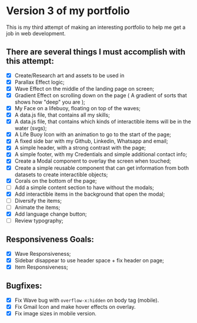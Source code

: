 # Version 3 of my portfolio
This is my third attempt of making an interesting portfolio to help me get a job in web development.
## There are several things I must accomplish with this attempt:
 - [x] Create/Research art and assets to be used in 
 - [x] Parallax Effect logic;
 - [x] Wave Effect on the middle of the landing page on screen;
 - [x] Gradient Effect on scrolling down on the page ( A gradient of sorts that shows how "deep" you are );
 - [x] My Face on a lifebuoy, floating on top of the waves;
 - [x] A data.js file, that contains all my skills;
 - [x] A data.js file, that contains which kinds of interactible items will be in the water (svgs);
 - [x] A Life Buoy Icon with an animation to go to the start of the page;
 - [x] A fixed side bar with my Github, Linkedin, Whatsapp and email;
 - [x] A simple header, with a strong contrast with the page;
 - [x] A simple footer, with my Credentials and simple additional contact info;
 - [x] Create a Modal component to overlay the screen when touched;
 - [x] Create a simple reusable component that can get information from both datasets to create interactible objects;
 - [x] Corals on the bottom of the page;
 - [ ] Add a simple content section to have without the modals;
 - [x] Add interactible items in the background that open the modal;
 - [ ] Diversify the items;
 - [ ] Animate the items;
 - [x] Add language change button;
 - [ ] Review typography;
## Responsiveness Goals:
 - [x] Wave Responsiveness;
 - [x] Sidebar disappear to use header space + fix header on page;
 - [x] Item Responsiveness;
## Bugfixes:
 - [x] Fix Wave bug with `overflow-x:hidden` on body tag (mobile).
 - [x] Fix Gmail Icon and make hover effects on overlay.
 - [x] Fix image sizes in mobile version.